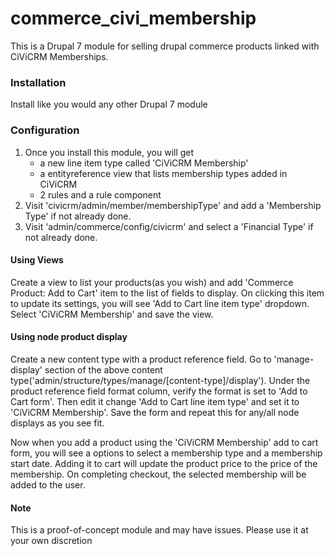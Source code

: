 # commerce_civi_membership

This is a Drupal 7 module for selling drupal commerce products linked with CiViCRM Memberships.

### Installation

Install like you would any other Drupal 7 module

### Configuration

1. Once you install this module, you will get 
	* a new line item type called 'CiViCRM Membership'
	* a entityreference view that lists membership types added in CiViCRM
	* 2 rules and a rule component
2. Visit 'civicrm/admin/member/membershipType' and add a 'Membership Type' if not already done.
3. Visit 'admin/commerce/config/civicrm' and select a 'Financial Type' if not already done.

#### Using Views
Create a view to list your products(as you wish) and add 'Commerce Product: Add to Cart' item to the list of fields to display.
On clicking this item to update its settings, you will see 'Add to Cart line item type' dropdown. Select 'CiViCRM Membership' and save the view.

#### Using node product display
Create a new content type with a product reference field.
Go to 'manage-display' section of the above content type('admin/structure/types/manage/[content-type]/display').
Under the product reference field format column, verify the format is set to 'Add to Cart form'. Then edit it change 'Add to Cart line item type' and set it to 'CiViCRM Membership'.
Save the form and repeat this for any/all node displays as you see fit.

Now when you add a product using the 'CiViCRM Membership' add to cart form, you will see a options to select a membership type and a membership start date.
Adding it to cart will update the product price to the price of the membership.
On completing checkout, the selected membership will be added to the user.

#### Note
This is a proof-of-concept module and may have issues. Please use it at your own discretion


